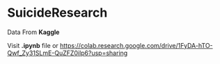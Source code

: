 # SuicideResearch
Data From <Strong>Kaggle</Strong>

Visit <strong>.ipynb</strong> file or https://colab.research.google.com/drive/1FyDA-hTO-Qwf_Zy31SLmE-QuZFZ0ilp6?usp=sharing
